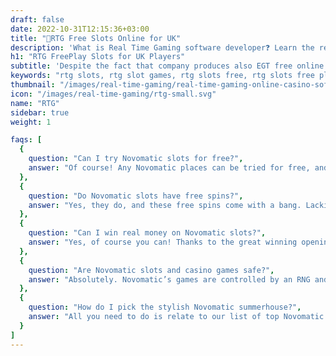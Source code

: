 ```yaml
---
draft: false
date: 2022-10-31T12:15:36+03:00
title: "🥇RTG Free Slots Online for UK"
description: 'What is Real Time Gaming software developer❓ Learn the review and find the list of online casino games and best paying slot machines that prepare for you big wins'
h1: "RTG FreePlay Slots for UK Players"
subtitle: 'Despite the fact that company produces also EGT free online casinos uk Live Dealer Games - Roulette, Blackjack and Baccarat, online Poker, Bingo, software for Mobile casino, Social gaming, Lottery and even Binary Options, particularly online Video Slots became their brand identity. You can find a lot of Playtech slots tips for beginners on the site. Some works are masterpieces and deserve a storm of applause.&nbsp;And this side of their production is the side we are most interested with. We are going to keep growing the set of Playtech free slots. Play the best slots &amp; new games gathered here for FREE running &amp; visit proven&nbsp;<a href="/real-money-online-casinos.html">best online casinos with real money</a>&nbsp;to spend your time earning.&nbsp;Register on RTG free slots online and enjoy the quality of games.'
keywords: "rtg slots, rtg slot games, rtg slots free, rtg slots free play, rtg slots online, rtg slot machine play for fun" 
thumbnail: "/images/real-time-gaming/real-time-gaming-online-casino-soft.png"
icon: "/images/real-time-gaming/rtg-small.svg"
name: "RTG"
sidebar: true
weight: 1

faqs: [
  {
    question: "Can I try Novomatic slots for free?",
    answer: "Of course! Any Novomatic places can be tried for free, and we explosively recommend you play them for free before playing for real plutocrat. There’s plenitude of excellent titles to pick from. Piecemeal from Book of Ra, Reel King, Bobbies ’n’ Stealers, Cash Collection Charming Lady, Queen of Hearts, Katana, and Mega Joker are video places we can wholeheartedly recommend"
  },
  {
    question: "Do Novomatic slots have free spins?",
    answer: "Yes, they do, and these free spins come with a bang. Lacking fancy features of NetEnt or Yggdrasil titles, Novomatic online places substitute for them with endless free spins you can spark over and over again."
  }, 
  {
    question: "Can I win real money on Novomatic slots?",
    answer: "Yes, of course you can! Thanks to the great winning openings, both beginners and niche stagers love playing Novomatic’s games."
  }, 
  {
    question: "Are Novomatic slots and casino games safe?",
    answer: "Absolutely. Novomatic’s games are controlled by an RNG and regularly tested by eCOGRA that ensures fair and arbitrary results."
  }, 
  {
    question: "How do I pick the stylish Novomatic summerhouse?",
    answer: "All you need to do is relate to our list of top Novomatic spots. We ’ve reviewed them all and ranked the top bones only so you do n’t have to."
  }
]
---
```



